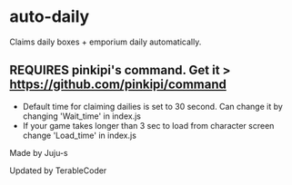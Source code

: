 # auto-daily
Claims daily boxes + emporium daily automatically.

## REQUIRES pinkipi's command. Get it > https://github.com/pinkipi/command

* Default time for claiming dailies is set to 30 second. Can change it by changing 'Wait_time' in index.js
* If your game takes longer than 3 sec to load from character screen change 'Load_time' in index.js

Made by Juju-s

Updated by TerableCoder